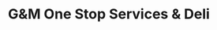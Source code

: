 ---
title: "G&M One Stop Services & Deli"
url: /trenton/gundm-one-stop-services-und-deli/
shop: Lebensmittel
---